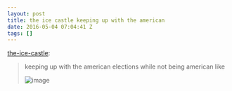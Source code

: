 ```yaml
---
layout: post
title: the ice castle keeping up with the american
date: 2016-05-04 07:04:41 Z
tags: []
---
```

[the-ice-castle](http://the-ice-castle.tumblr.com/post/141039049247):

> keeping up with the american elections while not being american like
> 
> ![image](https://66.media.tumblr.com/6c7f8ccaf9d7b6dcf67a89a648d4c6e1/tumblr_inline_o6n4ztYlDP1snpcgy_500.gif)
